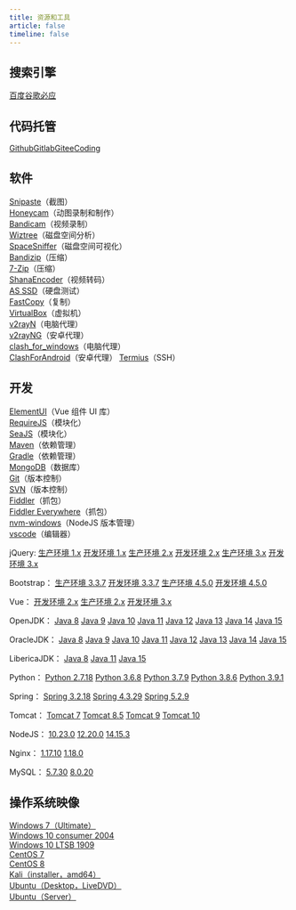 ```yaml
---
title: 资源和工具
article: false
timeline: false
---
```


## 搜索引擎

[百度](https://www.baidu.com)[谷歌](https://www.google.com)[必应](https://www.bing.com)

## 代码托管

[Github](https://github.com)[Gitlab](https://gitlab.com)[Gitee](https://gitee.com)[Coding](https://coding.net)

## 软件

[Snipaste](https://dl.snipaste.com/win-x64-beta-cn)（截图）  
[Honeycam](http://www.bandisoft.com/honeycam/beta/)（动图录制和制作）  
[Bandicam](https://www.bandicam.cn/downloads/ing/)（视频录制）  
[Wiztree](https://antibody-software.com/files/wiztree_3_33_setup.exe)（磁盘空间分析）  
[SpaceSniffer](https://590m.com/file/tempdir-UjRWYldjXTxRY1EwBzZVKlJjUWhXbw4_C2BVOwJhADlSMlF7V2QPYlNoBWIDM1I0Vm1UZlNjCjg)（磁盘空间可视化）  
[Bandizip](http://www.bandisoft.com/bandizip/dl/)（压缩）  
[7-Zip](https://www.7-zip.org/a/7z2000-x64.exe)（压缩）  
[ShanaEncoder](https://www.jianguoyun.com/p/DYKVIdAQ3f74BxiE1ZwD)（视频转码）  
[AS SSD](https://www.alex-is.de/progs/AS%20SSD%20Benchmark.zip)（硬盘测试）  
[FastCopy](https://dforest.watch.impress.co.jp/library/f/fastcopy/11574/FastCopy392_installer.exe)（复制）  
[VirtualBox](https://www.virtualbox.org/wiki/Downloads)（虚拟机）  
[v2rayN](https://github.com/2dust/v2rayN/releases/download/3.29/v2rayN.zip)（电脑代理）  
[v2rayNG](https://github.com/2dust/v2rayNG/releases/download/1.6.4/v2rayNG_1.6.4_x86_64.apk)（安卓代理）  
[clash_for_windows](https://github.com/Fndroid/clash_for_windows_pkg/releases/download/0.15.2/Clash.for.Windows.Setup.0.15.2.exe)（电脑代理）  
[ClashForAndroid](https://github.com/Kr328/ClashForAndroid/releases/download/v2.3.14/app-x86_64-release.apk)（安卓代理）
[Termius](https://www.termius.com/windows)（SSH）

## 开发

[ElementUI](https://github.com/ElemeFE/element/archive/v2.14.0.zip)（Vue 组件 UI 库）  
[RequireJS](https://requirejs.org/docs/release/2.3.6/minified/require.js)（模块化）  
[SeaJS](https://github.com/seajs/seajs/archive/2.2.3.zip)（模块化）  
[Maven](https://mirror.bit.edu.cn/apache/maven/maven-3/3.6.3/binaries/apache-maven-3.6.3-bin.tar.gz)（依赖管理）  
[Gradle](https://services.gradle.org/disributions/gradle-6.4.1-all.zip)（依赖管理）  
[MongoDB](https://fastdl.mongodb.org/windows/mongodb-windows-x86_64-4.4.1.zip)（数据库）  
[Git](https://git-scm.com/download/win)（版本控制）  
[SVN](https://osdn.net/projects/tortoisesvn/storage/1.13.1/Application/TortoiseSVN-1.13.1.28686-x64-svn-1.13.0.msi/)（版本控制）  
[Fiddler](https://telerik-fiddler.s3.amazonaws.com/fiddler/FiddlerSetup.exe)（抓包）  
[Fiddler Everywhere](https://downloads.getfiddler.com/win/Fiddler%20Everywhere%201.4.1.exe)（抓包）  
[nvm-windows](https://github.com/coreybutler/nvm-windows/releases/download/1.1.7/nvm-setup.zip)（NodeJS 版本管理）  
[vscode](https://code.visualstudio.com/sha/download?build=stable&os=win32-x64-user)（编辑器）  

jQuery:
[生产环境 1.x](https://code.jquery.com/jquery-1.12.4.js)
[开发环境 1.x](https://code.jquery.com/jquery-1.12.4.min.js)
[生产环境 2.x](https://code.jquery.com/jquery-2.2.4.js)
[开发环境 2.x](https://code.jquery.com/jquery-2.2.4.min.js)
[生产环境 3.x](https://code.jquery.com/jquery-3.5.1.js)
[开发环境 3.x](https://code.jquery.com/jquery-3.5.1.min.js)

Bootstrap：
[生产环境 3.3.7](https://github.com/twbs/bootstrap/releases/download/v3.3.7/bootstrap-3.3.7-dist.zip)
[开发环境 3.3.7](https://github.com/twbs/bootstrap/archive/v3.3.7.zip)
[生产环境 4.5.0](https://github.com/twbs/bootstrap/releases/download/v4.5.0/bootstrap-4.5.0-dist.zip)
[开发环境 4.5.0](https://github.com/twbs/bootstrap/archive/v4.5.0.zip)

Vue：
[开发环境 2.x](https://cn.vuejs.org/js/vue.js)
[生产环境 2.x](https://cn.vuejs.org/js/vue.min.js)
[开发环境 3.x](https://unpkg.com/vue@next)

OpenJDK：
[Java 8](https://mirrors.tuna.tsinghua.edu.cn/AdoptOpenJDK/8/jdk/x64/windows/)
[Java 9](https://mirrors.tuna.tsinghua.edu.cn/AdoptOpenJDK/9/jdk/x64/windows/)
[Java 10](https://mirrors.tuna.tsinghua.edu.cn/AdoptOpenJDK/10/jdk/x64/windows/)
[Java 11](https://mirrors.tuna.tsinghua.edu.cn/AdoptOpenJDK/11/jdk/x64/windows/)
[Java 12](https://mirrors.tuna.tsinghua.edu.cn/AdoptOpenJDK/12/jdk/x64/windows/)
[Java 13](https://mirrors.tuna.tsinghua.edu.cn/AdoptOpenJDK/13/jdk/x64/windows/)
[Java 14](https://mirrors.tuna.tsinghua.edu.cn/AdoptOpenJDK/14/jdk/x64/windows/)
[Java 15](https://mirrors.tuna.tsinghua.edu.cn/AdoptOpenJDK/15/jdk/x64/windows/)

OracleJDK：
[Java 8](https://www.oracle.com/java/technologies/javase/javase8u211-later-archive-downloads.html)
[Java 9](https://www.jianguoyun.com/p/Deix2OgQ3f74Bxj9ypYD](https://www.oracle.com/java/technologies/javase/javase9-archive-downloads.html))
[Java 10](https://www.oracle.com/java/technologies/java-archive-javase10-downloads.html)
[Java 11](https://www.oracle.com/java/technologies/javase/jdk11-archive-downloads.html)
[Java 12](https://www.oracle.com/java/technologies/javase/jdk12-archive-downloads.html)
[Java 13](https://www.oracle.com/java/technologies/javase/jdk13-archive-downloads.html)
[Java 14](https://www.oracle.com/java/technologies/javase/jdk14-archive-downloads.html)
[Java 15](https://www.oracle.com/java/technologies/javase/jdk15-archive-downloads.html)

LibericaJDK：
[Java 8](https://bell-sw.com/pages/downloads/#/java-8-lts)
[Java 11](https://bell-sw.com/pages/downloads/#/java-11-lts)
[Java 15](https://bell-sw.com/pages/downloads/#/java-15-current)

Python：
[Python 2.7.18](https://www.python.org/ftp/python/2.7.18/python-2.7.18.amd64.msi)
[Python 3.6.8](https://www.python.org/ftp/python/3.6.8/python-3.6.8-amd64.exe)
[Python 3.7.9](https://www.python.org/ftp/python/3.7.9/python-3.7.9-amd64.exe)
[Python 3.8.6](https://www.python.org/ftp/python/3.8.6/python-3.8.6-amd64.exe)
[Python 3.9.1](https://www.python.org/ftp/python/3.9.1/python-3.9.1-amd64.exe)

Spring：
[Spring 3.2.18](https://repo.spring.io/list/libs-release-local/org/springframework/spring/3.2.18.RELEASE/spring-framework-3.2.18.RELEASE-dist.zip)
[Spring 4.3.29](https://repo.spring.io/list/libs-release-local/org/springframework/spring/4.3.29.RELEASE/spring-framework-4.3.29.RELEASE-dist.zip)
[Spring 5.2.9](https://repo.spring.io/list/libs-release-local/org/springframework/spring/5.2.9.RELEASE/spring-5.2.9.RELEASE-dist.zip)

Tomcat：
[Tomcat 7](https://downloads.apache.org/tomcat/tomcat-7/v7.0.106/bin/apache-tomcat-7.0.106-windows-x64.zip)
[Tomcat 8.5](https://downloads.apache.org/tomcat/tomcat-8/v8.5.59/bin/apache-tomcat-8.5.59-windows-x64.zip)
[Tomcat 9](https://downloads.apache.org/tomcat/tomcat-9/v9.0.39/bin/apache-tomcat-9.0.39-windows-x64.zip)
[Tomcat 10](https://downloads.apache.org/tomcat/tomcat-10/v10.0.0-M9/bin/apache-tomcat-10.0.0-M9-windows-x64.zip)

NodeJS：
[10.23.0](http://npm.taobao.org/mirrors/node/latest-v10.x/node-v10.23.0-x64.msi)
[12.20.0](http://npm.taobao.org/mirrors/node/latest-v12.x/node-v12.20.0-x64.msi)
[14.15.3](http://npm.taobao.org/mirrors/node/latest-v14.x/node-v14.15.3-x64.msi)

Nginx：
[1.17.10](http://nginx.org/download/nginx-1.17.10.zip)
[1.18.0](http://nginx.org/download/nginx-1.18.0.zip)

MySQL：
[5.7.30](http://ftp.ntu.edu.tw/MySQL/Downloads/MySQLInstaller/mysql-installer-community-5.7.30.0.msi)
[8.0.20](http://ftp.ntu.edu.tw/MySQL/Downloads/MySQLInstaller/mysql-installer-community-8.0.20.0.msi)

## 操作系统映像

[Windows 7（Ultimate）](ed2k://|file|cn_windows_7_ultimate_x64_dvd_x15-66043.iso|3341268992|7DD7FA757CE6D2DB78B6901F81A6907A|)  
[Windows 10 consumer 2004](magnet:?xt=urn:btih:B9885DA8DCFA38DBAA6BE1DC649807A6E5E3C4CF&dn=cn_windows_10_consumer_editions_version_2004_updated_may_2020_x64_dvd_5a83cf4e.iso&xl=5260658688)  
[Windows 10 LTSB 1909](ed2k://|file|cn_windows_10_enterprise_ltsc_2019_x64_dvd_9c09ff24.iso|4478906368|E7C526499308841A4A6D116C857DB669|/)  
[CentOS 7](https://mirrors.tuna.tsinghua.edu.cn/centos/7.8.2003/isos/x86_64/CentOS-7-x86_64-DVD-2003.iso)  
[CentOS 8](https://mirrors.tuna.tsinghua.edu.cn/centos/8.2.2004/isos/x86_64/CentOS-8.2.2004-x86_64-dvd1.iso)  
[Kali（installer，amd64）](https://mirrors.tuna.tsinghua.edu.cn/kali-images/current/kali-linux-2020.2-installer-amd64.iso)  
[Ubuntu（Desktop，LiveDVD）](https://mirrors.tuna.tsinghua.edu.cn/ubuntu-releases/focal/ubuntu-20.04-desktop-amd64.iso)  
[Ubuntu（Server）](https://mirrors.tuna.tsinghua.edu.cn/ubuntu-releases/focal/ubuntu-20.04-live-server-amd64.iso)  
